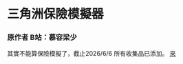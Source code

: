 # 三角洲保險模擬器
### 原作者   B站：慕容梁少
其實不能算保險模擬了，截止2026/6/6 所有收集品已添加。
[來](https://hydrogenated233.github.io/detal)
